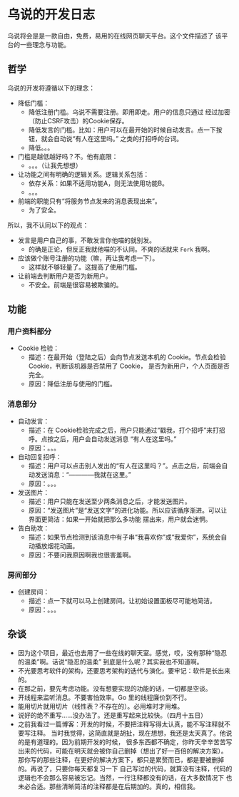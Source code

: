 # 乌说的开发日志

乌说将会是是一款自由，免费，易用的在线网页聊天平台。这个文件描述了
该平台的一些理念与功能。

## 哲学

乌说的开发将遵循以下的理念：
- 降低门槛：
	- 降低注册门槛。乌说不需要注册。即用即走。用户的信息只通过
	  经过加密（防止CSRF攻击）的Cookie保存。
	- 降低发言的门槛。比如：用户可以在最开始的时候自动发言。点一下按钮，就会自动说“有人在这里吗。”
	  之类的打招呼的台词。
	- 降低。。。
- 门槛是越低越好吗？不。他有底限：
	- 。。。（让我先想想）
- 让功能之间有明确的逻辑关系。逻辑关系包括：
	- 依存关系：如果不适用功能A，则无法使用功能B。
	- 。。。
- 前端的职能只有“将服务节点发来的消息表现出来”。
	- 为了安全。

所以，我不认同以下的观点：
- 发言是用户自己的事，不敢发言你他喵的就别发。
	- 的确是正论，但反正我就他喵的不认同。不爽的话就来 ```Fork``` 我啊。
- 应该做个账号注册的功能（嘛，再让我考虑一下）。
	- 这样就不够轻量了。这提高了使用门槛。
- 让前端去判断用户是否为新用户。
	- 不安全。前端是很容易被欺骗的。

## 功能

### 用户资料部分
- Cookie 检验：
	- 描述：在最开始（登陆之后）会向节点发送本机的 Cookie。节点会检验 Cookie，判断该机器是否禁用了 Cookie，
	  是否为新用户，个人页面是否完全。
	- 原因：降低注册与使用的门槛。

### 消息部分
- 自动发言：
	- 描述：在 Cookie检验完成之后，用户只能通过“戳我，打个招呼”来打招呼。点按之后，用户会自动发送消息
	  “有人在这里吗。”
	- 原因：。。。
- 自动回复招呼：
	- 描述：用户可以点击别人发出的“有人在这里吗？”。点击之后，前端会自动发送消息：“————我就在这里。”
	- 原因：。。。
- 发送图片：
	- 描述：用户只能在发送至少两条消息之后，才能发送图片。
	- 原因：“发送图片”是“发送文字”的进化功能。所以应该循序渐进。可以让界面更简洁：如果一开始就把那么多功能
	  摆出来，用户就会迷惘。
- 告白助攻：
	- 描述：如果节点检测到该消息中有子串“我喜欢你”或“我爱你”，系统会自动播放烟花动画。
	- 原因：不要问我原因啊我也很害羞啊。

### 房间部分
- 创建房间：
	- 描述：点一下就可以马上创建房间。让初始设置面板尽可能地简洁。
	- 原因：。。。

## 杂谈

- 因为这个项目，最近也去用了一些在线的聊天室。感觉，哎，没有那种“隐忍的温柔”啊。话说“隐忍的温柔”
  到底是什么呢？其实我也不知道啊。
- 不光要思考软件的架构，还要思考架构的迭代与演化。要牢记：软件是长出来的。
- 在那之前，要先考虑功能。没有想要实现的功能的话，一切都是空谈。
- 开线程来监听消息。不要害怕效率。Go 里的线程廉价到不行。
- 能用切片就用切片（线性表？不存在的）。必用堆时才用堆。
- 说好的绝不重写……没办法了。还是重写起来比较快。（四月十五日）
- 之前我看过一篇博客：开发的时候，不要把注释写得太认真，能不写注释就不要写注释。
  当时我觉得，这简直就是胡扯，现在想想，我还是太天真了。他说的是有道理的。因为前期开发的时候，
  很多东西都不确定，你昨天辛辛苦苦写出来的代码，可能在明天就会被你自己删掉（想出了好一百倍的解决方案）。
  那你写的那些注释，在更好的解决方案下，都只是累赘而已，都是要被删掉的。再说了，只要你每天都复习一下
  自己写过的代码，就算没有注释，代码的逻辑也不会那么容易被忘记。当然，一行注释都没有的话，在大多数情况下
  也未必合适。那些清晰简洁的注释都是在后期加的。真的，相信我。
